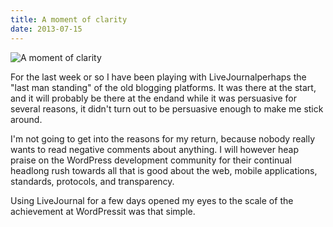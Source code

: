 ```yaml
---
title: A moment of clarity
date: 2013-07-15
---
```


![A moment of clarity](https://source.unsplash.com/X6cChncECA8/1600x900)

For the last week or so I have been playing with LiveJournalperhaps the "last man standing" of the old blogging platforms. It was there at the start, and it will probably be there at the endand while it was persuasive for several reasons, it didn't turn out to be persuasive enough to make me stick around.

I'm not going to get into the reasons for my return, because nobody really wants to read negative comments about anything. I will however heap praise on the WordPress development community for their continual headlong rush towards all that is good about the web, mobile applications, standards, protocols, and transparency.

Using LiveJournal for a few days opened my eyes to the scale of the achievement at WordPressit was that simple.